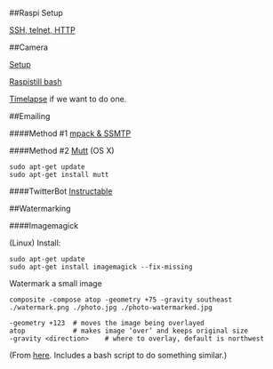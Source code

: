
##Raspi Setup

[SSH, telnet, HTTP](http://dcoj.wmh3.com/geekstuff/pisu/1.html)

##Camera

[Setup](http://www.raspberrypi.org/documentation/usage/camera/README.md)

[Raspistill bash](http://www.raspberrypi.org/documentation/usage/camera/raspicam/raspistill.md)

[Timelapse](http://www.raspberrypi.org/documentation/usage/camera/raspicam/timelapse.md) if we want to do one.


##Emailing

####Method #1
[mpack & SSMTP](http://ozzmaker.com/2012/12/03/send-email-from-the-raspberry-pi-or-linux-command-line-with-attachments/)

####Method #2
[Mutt](http://www.maclife.com/article/columns/terminal_101_using_mutt_email_client) (OS X) 
```
sudo apt-get update
sudo apt-get install mutt
```

####TwitterBot
[Instructable](http://www.instructables.com/id/Raspberry-Pi-Twitterbot/?ALLSTEPS)

##Watermarking

####Imagemagick

(Linux) Install:
```
sudo apt-get update
sudo apt-get install imagemagick --fix-missing
```

Watermark a small image
```	
composite -compose atop -geometry +75 -gravity southeast ./watermark.png ./photo.jpg ./photo-watermarked.jpg
```

```
-geometry +123	# moves the image being overlayed
atop			# makes image ‘over’ and keeps original size
-gravity <direction>	# where to overlay, default is northwest
```

(From [here](http://www.xoogu.com/2013/how-to-automatically-watermark-or-batch-watermark-photos-using-imagemagick/). Includes a bash script to do something similar.)


